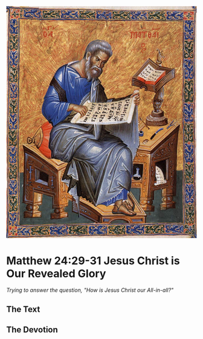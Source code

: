 <img class="intro-right" src="../images/art-matthew.jpg">

# Matthew 24:29-31 Jesus Christ is Our Revealed Glory

*Trying to answer the question, "How is Jesus Christ our All-in-all?"*

## The Text

## The Devotion